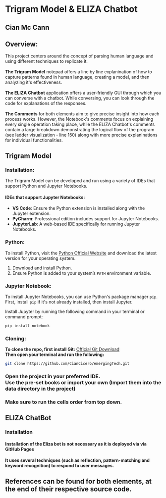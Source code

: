 # Trigram Model & ELIZA Chatbot
## Cian Mc Cann

## Overview:
This project centers around the concept of parsing human language and using different techniques to replicate it. <br>
<br> 
 **The Trigram Model** notepad offers a line by line explanination of how to capture patterns found in human language, creating a model, and then analyzing it's effectiveness. <br><br>
**The ELIZA Chatbot** application offers a user-friendly GUI through which you can converse with a chatbot. While conversing, you can look through the code for explanations of the responses.<br> <br>
**The Comments** for both elements aim to give precise insight into how each process works. However, the Notebook's comments focus on explaining every single operation taking place, while the ELIZA Chatbot's comments contain a large breakdown demonstrating the logical flow of the program (see ladder visualization - line 150) along with more precise explaninations for individual functionalities.



## Trigram Model

### Installation:
The Trigram Model can be developed and run using a variety of IDEs that support Python and Jupyter Notebooks.

#### IDEs that support Jupyter Notebooks:
- **VS Code**: Ensure the Python extension is installed along with the Jupyter extension.
- **PyCharm**: Professional edition includes support for Jupyter Notebooks.
- **JupyterLab**: A web-based IDE specifically for running Jupyter Notebooks.

### Python:
To install Python, visit the [Python Official Website](https://www.python.org/downloads/) and download the latest version for your operating system.

1. Download and install Python.
2. Ensure Python is added to your system’s `PATH` environment variable.

### Jupyter Notebook:
To install Jupyter Notebooks, you can use Python's package manager `pip`. First, install `pip` if it's not already installed, then install Jupyter.

 Install Jupyter by running the following command in your terminal or command prompt:
   ```bash
   pip install notebook
   ```

### Cloning:
 **To clone the repo, first install Git:**
 [Official Git Download](https://git-scm.com/downloads)<br>
 **Then open your terminal and run the following:** 
 ```bash
 git clone https://github.com/CianCicero/emergingTech.git
 ```
### Open the project in your preferred IDE. <br> Use the pre-set books or import your own **(Import them into the data directory in the project)** 

### Make sure to run the cells order from top down.

## ELIZA ChatBot

### Installation
#### Installation of the Eliza bot is not necessary as it is deployed via via GitHub Pages
#### It uses several techniques (such as reflection, pattern-matching and keyword recognition) to respond to user messages. 

## References can be found for both elements, at the end of their respective source code.



